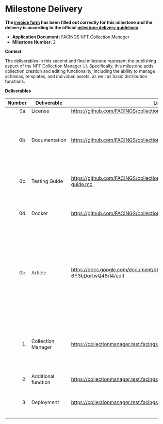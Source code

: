 # Milestone Delivery

**The [invoice form](https://forms.gle/wLuAzXKa9qYrZQob9) has been filled out correctly for this milestone and the delivery is according to the official [milestone delivery guidelines](https://github.com/eosnetworkfoundation/grant-framework/blob/master/docs/milestone-deliverables-guidelines.md).**

* **Application Document:** [FACINGS NFT Collection Manager](https://github.com/eosnetworkfoundation/grant-framework/blob/main/applications/facings-nft-collection-manager.md)
* **Milestone Number:** 2

**Context**

The deliverables in this second and final milestone represent the publishing aspect of the NFT Collection Manager UI. Specifically, this milestone adds collection creation and editing functionality, including the ability to manage schemas, templates, and individual assets, as well as basic distribution functions.

**Deliverables**

| Number | Deliverable         | Link                                                               | Notes                                                                   |
| -----: | ------------------- | ------------------------------------------------------------------ | ----------------------------------------------------------------------- |
| 0a.    | License             | https://github.com/FACINGS/collection-manager/blob/main/LICENSE    | GPLv3                                                                   |
| 0b.    | Documentation       | https://github.com/FACINGS/collection-manager/blob/main/README.md  | Project overview and "Getting Started" guide, deployment instructions, inline documentation. |
| 0c.    | Testing Guide       | https://github.com/FACINGS/collection-manager/blob/main/testing-guide.md | Documentation for a walkthrough of the UI as described.           |
| 0d.    | Docker              | https://github.com/FACINGS/collection-manager/blob/main/Dockerfile | Instructions are included in aforementioned "Getting started" guide.    |
| 0e.    | Article             | https://docs.google.com/document/d/1hJuVdnpm0AIhnZWykrk2yEaWcA1-6Y3bDortwQ48rI4/edit | (Soon to be) published article describing the work we performed as part of the grant, introduce our app, and highlight the features which make it valuable. |
| 1.     | Collection Manager  | https://collectionmanager.test.facings.io/                         | Fundamentals: (1) Create/Edit Collections, (2) Create/Extend Schemas, (3) Create Templates, (4) Create Assets, (5) Airdrop |
| 2.     | Additional function | https://collectionmanager.test.facings.io/                         | Lock template, burn asset |
| 3.     | Deployment          | https://collectionmanager.test.facings.io/                         | We will host the UI and it will be privately available for alpha testing. |
